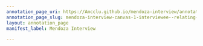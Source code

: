 ```yaml
---
annotation_page_uri: https://Amcclu.github.io/mendoza-interview/annotations/mendoza-interview-canvas-1-interviewee--relating-firsthand-experience--body-language--looks-off-.json
annotation_page_slug: mendoza-interview-canvas-1-interviewee--relating-firsthand-experience--body-language--looks-off-
layout: annotation_page
manifest_label: Mendoza Interview

---
```

